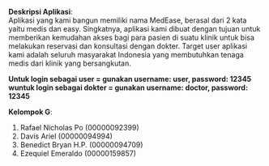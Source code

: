 **Deskripsi Aplikasi**: <br />
Aplikasi yang kami bangun memiliki nama MedEase, berasal dari 2 kata yaitu medis dan easy. Singkatnya, aplikasi kami dibuat dengan tujuan untuk memberikan kemudahan akses bagi para pasien di suatu klinik untuk bisa melakukan reservasi dan konsultasi dengan dokter. Target user aplikasi kami adalah seluruh masyarakat Indonesia yang membutuhkan tenaga medis dari klinik yang bersangkutan.

**Untuk login sebagai user = gunakan username: user, password: 12345<br/>
wuntuk login sebagai dokter = gunakan username: doctor, password: 12345**<br/>

**Kelompok G**:<br />
1. Rafael Nicholas Po (00000092399) <br />
2. Davis Ariel (00000094994) <br />
3. Benedict Bryan H.P. (00000094709) <br />
4. Ezequiel Emeraldo (00000159857) <br />



